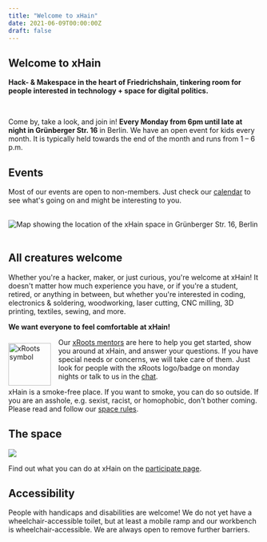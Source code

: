 ```yaml
---
title: "Welcome to xHain"
date: 2021-06-09T00:00:00Z
draft: false
---
```


## Welcome to xHain
**Hack- & Makespace in the heart of Friedrichshain, tinkering room for people interested in technology + space for digital politics.**

<br clear="all">

Come by, take a look, and join in! **Every Monday from 6pm until late at night in Grünberger Str. 16** in Berlin. We have an open event for kids every month. It is typically held towards the end of the month and runs from 1 – 6 p.m.

## Events

Most of our events are open to non-members. Just check our [calendar](/en/calendar) to see what's going on and might be interesting to you.

<br clear="all">

<div id="map"><noscript><img src="/images/location-map.jpg" alt="Map showing the location of the xHain space in Grünberger Str. 16, Berlin" /></noscript></div>

<br clear="all">

## All creatures welcome

Whether you're a hacker, maker, or just curious, you're welcome at xHain! It doesn't matter how much experience you have, or if you're a student, retired, or anything in between, but whether you're interested in coding, electronics & soldering, woodworking, laser cutting, CNC milling, 3D printing, textiles, sewing, and more.

**We want everyone to feel comfortable at xHain!**

<a href="https://wiki.x-hain.de/en/about-xhain/xRoots"><img alt="xRoots symbol" src="/images/logo/xroots.png" style="float: left; padding: 10px 15px 0 0; width: 85px; height: auto;" /></a>

Our <a href="https://wiki.x-hain.de/en/about-xhain/xRoots">xRoots mentors</a> are here to help you get started, show you around at xHain, and answer your questions. If you have special needs or concerns, we will take care of them. Just look for people with the xRoots logo/badge on monday nights or talk to us in the <a href="https://chat.x-hain.de">chat</a>.

xHain is a smoke-free place. If you want to smoke, you can do so outside. If you are an asshole, e.g. sexist, racist, or homophobic, don't bother coming. Please read and follow our <a href="https://wiki.x-hain.de/de/HowTo_xhain/spacerules">space rules</a>. 


## The space

![](/images/space-map.png)

Find out what you can do at xHain on the [participate page](/en/participate).

## Accessibility

People with handicaps and disabilities are welcome! We do not yet have a wheelchair-accessible toilet, but at least a mobile ramp and our workbench is wheelchair-accessible. We are always open to remove further barriers.
